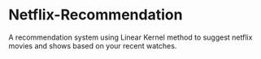 # Netflix-Recommendation
A recommendation system using Linear Kernel method to suggest netflix movies and shows based on your recent watches.
